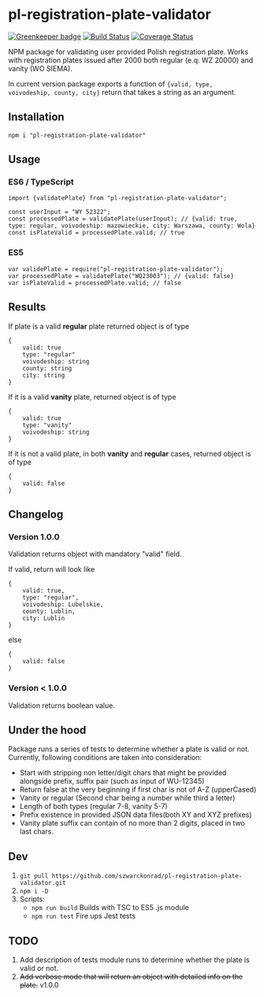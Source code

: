 # pl-registration-plate-validator

[![Greenkeeper badge](https://badges.greenkeeper.io/szwarckonrad/pl-registration-plate-validator.svg)](https://greenkeeper.io/)
[![Build Status](https://travis-ci.org/szwarckonrad/pl-registration-plate-validator.svg?branch=master)](https://travis-ci.org/szwarckonrad/pl-registration-plate-validator)
[![Coverage Status](https://coveralls.io/repos/github/szwarckonrad/pl-registration-plate-validator/badge.svg?branch=master)](https://coveralls.io/github/szwarckonrad/pl-registration-plate-validator?branch=master)

NPM package for validating user provided Polish registration plate. Works with registration plates issued after 2000 both regular (e.q. WZ 20000) and vanity (WO SIEMA).

In current version package exports a function of ```{valid, type, voivodeship, county, city}``` return that takes a string as an argument.

## Installation

`npm i "pl-registration-plate-validator"`

## Usage
### ES6 / TypeScript

```
import {validatePlate} from "pl-registration-plate-validator";

const userInput = "WY 52322";
const processedPlate = validatePlate(userInput); // {valid: true, type: regular, voivodeship: mazowieckie, city: Warszawa, county: Wola}
const isPlateValid = processedPlate.valid; // true
```

### ES5

```
var validePlate = require("pl-registration-plate-validator");
var processedPlate = validatePlate("WQ23003"); // {valid: false}
var isPlateValid = processedPlate.valid; // false
```


## Results

If plate is a valid **regular** plate returned object is of type 
```
{
    valid: true
    type: "regular"
    voivodeship: string
    county: string
    city: string
}
```

If it is a valid **vanity** plate, returned object is of type
```
{
    valid: true
    type: "vanity"
    voivodeship: string    
}
```

If it is not a valid plate, in both **vanity** and **regular** cases, returned object is of type
```
{
    valid: false 
}
```
## Changelog

### Version 1.0.0
Validation returns object with mandatory "valid" field.

If valid, return will look like
```
{
    valid: true,
    type: "regular",
    voivodeship: Lubelskie,
    county: Lublin, 
    city: Lublin
}
```
else 

```
{
    valid: false
}
```
### Version < 1.0.0
Validation returns boolean value.

## Under the hood

Package runs a series of tests to determine whether a plate is valid or not. Currently, following conditions are taken into consideration:
  * Start with stripping non letter/digit chars that might be provided alongside prefix, suffix pair (such as input of WU-12345)
  * Return false at the very beginning if first char is not of A-Z (upperCased)
  * Vanity or regular (Second char being a number while third a letter)
  * Length of both types (regular 7-8, vanity 5-7)
  * Prefix existence in provided JSON data files(both XY and XYZ prefixes)
  * Vanity plate suffix can contain of no more than 2 digits, placed in two last chars.


## Dev
1. `git pull https://github.com/szwarckonrad/pl-registration-plate-validator.git`
2. `npm i -D`
3. Scripts:
    * `npm run build` Builds with TSC to ES5 .js module
    * `npm run test` Fire ups Jest tests

## TODO
1. Add description of tests module runs to determine whether the plate is valid or not.
2. ~~Add verbose mode that will return an object with detailed info on the plate.~~ v1.0.0